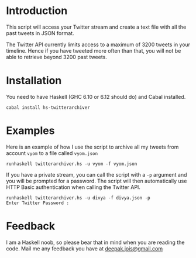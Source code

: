 # Introduction

This script will access your Twitter stream and create a text
file with all the past tweets in JSON format.

The Twitter API currently limits access to a maximum of 3200 tweets in your
timeline. Hence if you have tweeted more often than that, you will not be able
to retrieve beyond 3200 past tweets.

# Installation

You need to have Haskell (GHC 6.10 or 6.12 should do) and Cabal installed.

    cabal install hs-twitterarchiver

# Examples

Here is an example of how I use the script to archive all my tweets from 
account `vyom` to a file called `vyom.json`

    runhaskell twitterarchiver.hs -u vyom -f vyom.json

If you have a private stream, you can call the script with a `-p` argument and
you will be prompted for a password. The script will then automatically use
HTTP Basic authentication when calling the Twitter API.

    runhaskell twitterarchiver.hs -u divya -f divya.json -p
    Enter Twitter Password :

# Feedback

I am a Haskell noob, so please bear that in mind when you are reading the
code. Mail me any feedback you have at deepak.jois@gmail.com
